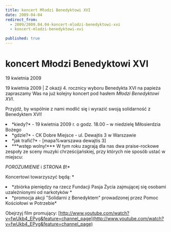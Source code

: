 ```yaml
---
title: koncert Młodzi Benedyktowi XVI
date: 2009-04-04
redirect_from: 
  - 2009/2009.04.04-koncert-mlodzi-benedyktowi-xvi
  - koncert-mlodzi-benedyktowi-xvi

published: true
---
```




# koncert Młodzi Benedyktowi XVI

<time>19 kwietnia 2009</time>

19 kwietnia 2009 | Z okazji 4. rocznicy wyboru Benedykta XVI na papieża zapraszamy Was na już kolejny koncert pod hasłem *Młodzi Benedyktowi XVI*.

Przyjdź, by wspólnie z nami modlić się i wyrazić swoją solidarność z Benedyktem XVI!

<LI>*kiedy?* - 19 kwietnia 2009 r. o godz. 18.00 &#8211; w niedzielę Miłosierdzia Bożego

<LI>*gdzie?* - CK Dobre Miejsce - ul. Dewajtis 3 w Warszawie

<LI>*jak trafić?* - [mapa%warszawa dewajtis 3]

<LI>***wstęp wolny!***
W tym roku zagrają dla nas dwa praise-rockowe zespoły ze sceny muzyki chrześcijańskiej, przy których nie sposób ustać w miejscu:

*POROZUMIENIE* i *STRONA B*!*

Koncertowi towarzyszyć będą:
*
<LI>*zbiórka pieniędzy na rzecz Fundacji Pasja Życia zajmującej się osobami uzależnionymi od narkotyków
*
<LI>*promocja akcji "Solidarni z Benedyktem" prowadzonej przez Pomoc Kościołowi w Potrzebie*

Obejrzyj film promujący:
[http://www.youtube.com/watch?v=fwUkb4_EPyg&feature=channel_page](http://www.youtube.com/watch?v=fwUkb4_EPyg&feature=channel_page)
</LI>

<!--CONTENT FROM OLD SERVER (jos before 2013): 19 kwietnia 2009 | Z okazji 4. rocznicy wyboru Benedykta XVI na papieża zapraszamy Was na już kolejny koncert pod hasłem *Młodzi Benedyktowi XVI*.

Przyjdź, by wspólnie z nami modlić się i wyrazić swoją solidarność z Benedyktem XVI!

<LI>*kiedy?* - 19 kwietnia 2009 r. o godz. 18.00 &#8211; w niedzielę Miłosierdzia Bożego

<LI>*gdzie?* - CK Dobre Miejsce - ul. Dewajtis 3 w Warszawie

<LI>*jak trafić?* - [mapa%warszawa dewajtis 3]

<LI>***wstęp wolny!***
W tym roku zagrają dla nas dwa praise-rockowe zespoły ze sceny muzyki chrześcijańskiej, przy których nie sposób ustać w miejscu:

*POROZUMIENIE* i *STRONA B*!*

Koncertowi towarzyszyć będą:
*


<LI>*zbiórka pieniędzy na rzecz Fundacji Pasja Życia zajmującej się osobami uzależnionymi od narkotyków
*


<LI>*promocja akcji "Solidarni z Benedyktem" prowadzonej przez Pomoc Kościołowi w Potrzebie*



Obejrzyj film promujący:
[http://www.youtube.com/watch?v=fwUkb4_EPyg&feature=channel_page](http://www.youtube.com/watch?v=fwUkb4_EPyg&feature=channel_page)
</LI>
-->

<!--{{json:{"created_date":"2009-04-04 15:53:23","publish_down":"0000-00-00 00:00:00","id":"737"}}}-->